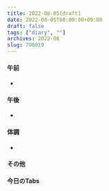 ```yaml
---
title: 2022-08-05[draft]
date: 2022-08-05T00:00:00+09:00
draft: false
tags: ["diary", ""]
archives: 2022-08
slug: 798019
---
```

#### 午前
- 
#### 午後
- 
#### 体調
- 
#### その他
#### 今日のTabs